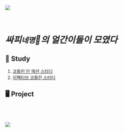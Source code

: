 <img src="https://github.com/Moon3Bro/.github/assets/63226023/49ab3836-e4d4-4446-8539-29ca80bb25f8">
<br>
<br>
<br>

# _싸피`네명`🚦의 얼간이들이 모였다_

## 📝 Study
1. [코틀린 인 액션 스터디](https://github.com/Moon3Bro/Kotlin-In-Action)
2. [이펙티브 코틀린 스터디](https://github.com/Moon3Bro/Effective-Kolin)

## 🖥️ Project
<br>
<br>
<br>
<img src="https://github.com/Moon3Bro/.github/assets/63226023/49ab3836-e4d4-4446-8539-29ca80bb25f8">
